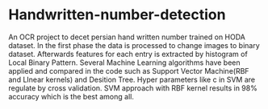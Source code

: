 # Handwritten-number-detection
An OCR project to decet persian hand written number trained on HODA dataset.
In the first phase the data is processed to change images to binary dataset. 
Afterwards features for each entry is extracted by histogram of  Local Binary Pattern.
Several Machine Learning algorithms have been applied and compared in the code such as Support Vector Machine(RBF and LInear kernels) and Desition Tree.
Hyper parameters like c in SVM are regulate by cross validation.
SVM approach with RBF kernel results in 98% accuracy which is the best among all.
